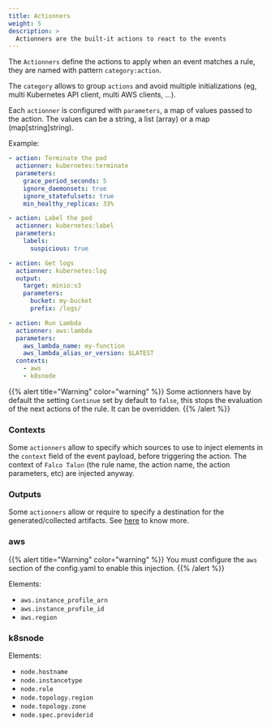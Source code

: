 ```yaml
---
title: Actionners
weight: 5
description: >
  Actionners are the built-it actions to react to the events
---
```


The `Actionners` define the actions to apply when an event matches a rule, they are named with pattern `category:action`.

The `category` allows to group `actions` and avoid multiple initializations (eg, multi Kubernetes API client, multi AWS clients, ...).

Each `actionner` is configured with `parameters`, a map of values passed to the action. The values can be a string, a list (array) or a map (map[string]string). 

Example: 
```yaml
- action: Terminate the pod
  actionner: kubernetes:terminate
  parameters:
    grace_period_seconds: 5
    ignore_daemonsets: true
    ignore_statefulsets: true
    min_healthy_replicas: 33%

- action: Label the pod
  actionner: kubernetes:label
  parameters:
    labels:
      suspicious: true

- action: Get logs
  actionner: kubernetes:log
  output:
    target: minio:s3
    parameters:
      bucket: my-bucket
      prefix: /logs/

- action: Run Lambda
  actionner: aws:lambda
  parameters:
    aws_lambda_name: my-function
    aws_lambda_alias_or_version: $LATEST
  contexts:
    - aws
    - k8snode
```

{{% alert title="Warning" color="warning" %}}
Some actionners have by default the setting `Continue` set by default to `false`, this stops the evaluation of the next actions of the rule. It can be overridden.
{{% /alert %}}

### Contexts

Some `actionners` allow to specify which sources to use to inject elements in the `context` field of the event payload, before triggering the action. The context of `Falco Talon` (the rule name, the action name, the action parameters, etc) are injected anyway.

### Outputs

Some `actionners` allow or require to specify a destination for the generated/collected artifacts. See [here](/docs/outputs) to know more.

### aws

{{% alert title="Warning" color="warning" %}}
You must configure the `aws` section of the config.yaml to enable this injection.
{{% /alert %}}

Elements:
  - `aws.instance_profile_arn`
  - `aws.instance_profile_id`
  - `aws.region`

### k8snode

Elements:
  - `node.hostname`
  - `node.instancetype`
  - `node.role`
  - `node.topology.region`
  - `node.topology.zone`
  - `node.spec.providerid`
